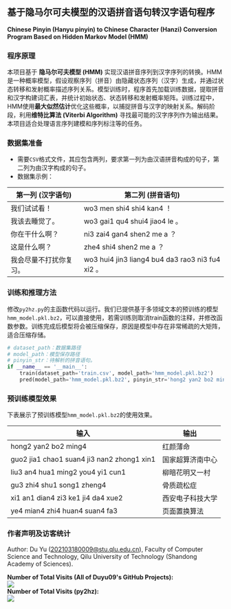 ## 基于隐马尔可夫模型的汉语拼音语句转汉字语句程序

**Chinese Pinyin (Hanyu pinyin) to Chinese Character (Hanzi) Conversion Program Based on Hidden Markov Model (HMM)**

### 程序原理

本项目基于 **隐马尔可夫模型 (HMM)** 实现汉语拼音序列到汉字序列的转换。HMM是一种概率模型，假设观察序列（拼音）由隐藏状态序列（汉字）生成，并通过状态转移和发射概率描述序列关系。模型训练时，程序首先加载训练数据，提取拼音和汉字构建词汇表，并统计初始状态、状态转移和发射概率矩阵。训练过程中，HMM使用**最大似然估计**优化这些概率，以捕捉拼音与汉字的映射关系。解码阶段，利用**维特比算法 (Viterbi Algorithm)** 寻找最可能的汉字序列作为输出结果。本项目适合处理语言序列建模和序列标注等的任务。

### 数据集准备

- 需要`CSV`格式文件，其应包含两列，要求第一列为由汉语拼音构成的句子，第二列为由汉字构成的句子。
- 数据集示例：

| 第一列 (汉字语句) | 第二列 (拼音语句) |
| ----- | ----- |
| 我们试试看！ | wo3 men shi4 shi4 kan4 ！ |
| 我该去睡觉了。 | wo3 gai1 qu4 shui4 jiao4 le 。 |
| 你在干什么啊？ | ni3 zai4 gan4 shen2 me a ？ |
| 这是什么啊？ | zhe4 shi4 shen2 me a ？ |
| 我会尽量不打扰你复习。 | wo3 hui4 jin3 liang4 bu4 da3 rao3 ni3 fu4 xi2 。 |

### 训练和推理方法

修改`py2hz.py`的主函数代码以运行。我们已提供基于多领域文本的预训练的模型`hmm_model.pkl.bz2`，可以直接使用，若需训练则取消train函数的注释，并修改函数参数。训练完成后模型将会被压缩保存，原因是模型中存在非常稀疏的大矩阵，适合压缩存储。

```python
# dataset_path：数据集路径
# model_path：模型保存路径
# pinyin_str：待解析的拼音语句。
if __name__ == '__main__':
    train(dataset_path='train.csv', model_path='hmm_model.pkl.bz2')
    pred(model_path='hmm_model.pkl.bz2', pinyin_str='hong2 yan2 bo2 ming4')
```

### 预训练模型效果

下表展示了预训练模型`hmm_model.pkl.bz2`的使用效果。

| 输入 | 输出 |
| ----- | ----- |
| hong2 yan2 bo2 ming4 | 红颜薄命 |
| guo2 jia1 chao1 suan4 ji3 nan2 zhong1 xin1 | 国家超算济南中心 |
| liu3 an4 hua1 ming2 you4 yi1 cun1 | 柳暗花明又一村 |
| gu3 zhi4 shu1 song1 zheng4 | 骨质疏松症 |
| xi1 an1 dian4 zi3 ke1 ji4 da4 xue2 | 西安电子科技大学 |
| ye4 mian4 zhi4 huan4 suan4 fa3 | 页面置换算法 |

### 作者声明及访客统计

Author: Du Yu (202103180009@stu.qlu.edu.cn), 
Faculty of Computer Science and Technology, Qilu University of Technology (Shandong Academy of Sciences).

<div><b>Number of Total Visits (All of Duyu09's GitHub Projects): </b><br><img src="https://profile-counter.glitch.me/duyu09/count.svg" /></div> 

<div><b>Number of Total Visits (py2hz): </b>
<br><img src="https://profile-counter.glitch.me/py2hz/count.svg" /></div> 
